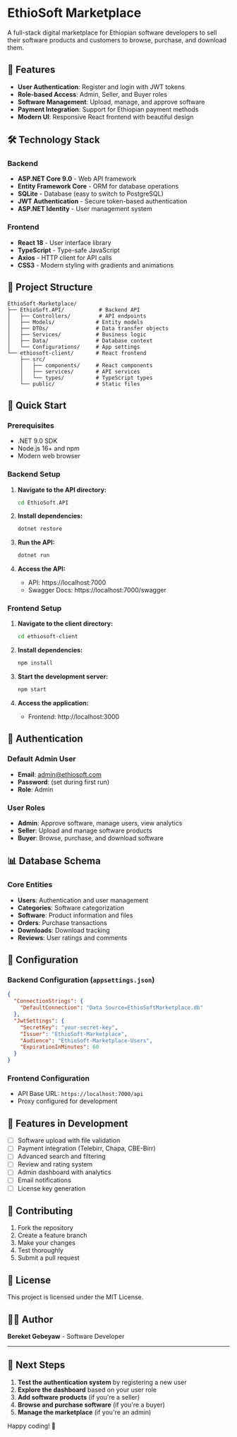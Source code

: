 # EthioSoft Marketplace

A full-stack digital marketplace for Ethiopian software developers to sell their software products and customers to browse, purchase, and download them.

## 🚀 Features

- **User Authentication**: Register and login with JWT tokens
- **Role-based Access**: Admin, Seller, and Buyer roles
- **Software Management**: Upload, manage, and approve software
- **Payment Integration**: Support for Ethiopian payment methods
- **Modern UI**: Responsive React frontend with beautiful design

## 🛠️ Technology Stack

### Backend

- **ASP.NET Core 9.0** - Web API framework
- **Entity Framework Core** - ORM for database operations
- **SQLite** - Database (easy to switch to PostgreSQL)
- **JWT Authentication** - Secure token-based authentication
- **ASP.NET Identity** - User management system

### Frontend

- **React 18** - User interface library
- **TypeScript** - Type-safe JavaScript
- **Axios** - HTTP client for API calls
- **CSS3** - Modern styling with gradients and animations

## 📁 Project Structure

```
EthioSoft-Marketplace/
├── EthioSoft.API/           # Backend API
│   ├── Controllers/         # API endpoints
│   ├── Models/             # Entity models
│   ├── DTOs/               # Data transfer objects
│   ├── Services/           # Business logic
│   ├── Data/               # Database context
│   └── Configurations/     # App settings
└── ethiosoft-client/       # React frontend
    ├── src/
    │   ├── components/     # React components
    │   ├── services/       # API services
    │   └── types/          # TypeScript types
    └── public/             # Static files
```

## 🚀 Quick Start

### Prerequisites

- .NET 9.0 SDK
- Node.js 16+ and npm
- Modern web browser

### Backend Setup

1. **Navigate to the API directory:**

   ```bash
   cd EthioSoft.API
   ```

2. **Install dependencies:**

   ```bash
   dotnet restore
   ```

3. **Run the API:**

   ```bash
   dotnet run
   ```

4. **Access the API:**
   - API: https://localhost:7000
   - Swagger Docs: https://localhost:7000/swagger

### Frontend Setup

1. **Navigate to the client directory:**

   ```bash
   cd ethiosoft-client
   ```

2. **Install dependencies:**

   ```bash
   npm install
   ```

3. **Start the development server:**

   ```bash
   npm start
   ```

4. **Access the application:**
   - Frontend: http://localhost:3000

## 🔐 Authentication

### Default Admin User

- **Email**: admin@ethiosoft.com
- **Password**: (set during first run)
- **Role**: Admin

### User Roles

- **Admin**: Approve software, manage users, view analytics
- **Seller**: Upload and manage software products
- **Buyer**: Browse, purchase, and download software

## 📊 Database Schema

### Core Entities

- **Users**: Authentication and user management
- **Categories**: Software categorization
- **Software**: Product information and files
- **Orders**: Purchase transactions
- **Downloads**: Download tracking
- **Reviews**: User ratings and comments

## 🔧 Configuration

### Backend Configuration (`appsettings.json`)

```json
{
  "ConnectionStrings": {
    "DefaultConnection": "Data Source=EthioSoftMarketplace.db"
  },
  "JwtSettings": {
    "SecretKey": "your-secret-key",
    "Issuer": "EthioSoft-Marketplace",
    "Audience": "EthioSoft-Marketplace-Users",
    "ExpirationInMinutes": 60
  }
}
```

### Frontend Configuration

- API Base URL: `https://localhost:7000/api`
- Proxy configured for development

## 🎨 Features in Development

- [ ] Software upload with file validation
- [ ] Payment integration (Telebirr, Chapa, CBE-Birr)
- [ ] Advanced search and filtering
- [ ] Review and rating system
- [ ] Admin dashboard with analytics
- [ ] Email notifications
- [ ] License key generation

## 🤝 Contributing

1. Fork the repository
2. Create a feature branch
3. Make your changes
4. Test thoroughly
5. Submit a pull request

## 📝 License

This project is licensed under the MIT License.

## 👨‍💻 Author

**Bereket Gebeyaw** - Software Developer

---

## 🎯 Next Steps

1. **Test the authentication system** by registering a new user
2. **Explore the dashboard** based on your user role
3. **Add software products** (if you're a seller)
4. **Browse and purchase software** (if you're a buyer)
5. **Manage the marketplace** (if you're an admin)

Happy coding! 🚀
